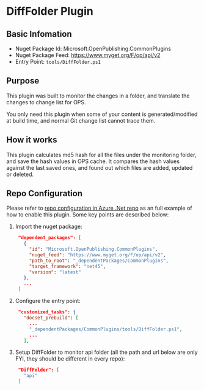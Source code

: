 # DiffFolder Plugin

## Basic Infomation
- Nuget Package Id: Microsoft.OpenPublishing.CommonPlugins
- Nuget Package Feed: https://www.myget.org/F/op/api/v2
- Entry Point: `tools/DiffFolder.ps1`

## Purpose
This plugin was built to monitor the changes in a folder, and translate the changes to change list for OPS. 

You only need this plugin when some of your content is generated/modified at build time, and normal Git change list cannot trace them.

## How it works
This plugin calculates md5 hash for all the files under the monitoring folder, and save the hash values in OPS cache. It compares the hash values against the last saved ones, and found out which files are added, updated or deleted. 

## Repo Configuration
Please refer to [repo configuration in Azure .Net repo](https://github.com/Azure/azure-docs-sdk-dotnet/blob/master/.openpublishing.publish.config.json) as an full example of how to enable this plugin. Some key points are described below:

1. Import the nuget package:

   ```json
    "dependent_packages": [
      {
        "id": "Microsoft.OpenPublishing.CommonPlugins",
        "nuget_feed": "https://www.myget.org/F/op/api/v2",
        "path_to_root": "_dependentPackages/CommonPlugins",
        "target_framework": "net45",
        "version": "latest"
      },
      ...
    ]
   ```
2. Configure the entry point:

   ```json
    "customized_tasks": {
      "docset_prebuild": [
        ...
        "_dependentPackages/CommonPlugins/tools/DiffFolder.ps1",
        ...
      ],
   ```
3. Setup DiffFolder to monitor api folder (all the path and url below are only FYI, they should be different in every repo):

   ```json
    "DiffFolder": [
      "api"
    ]
   ```